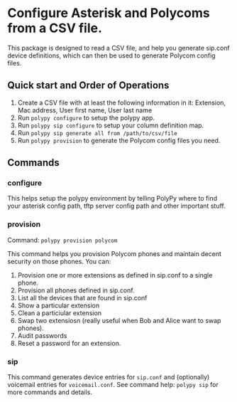 # Configure Asterisk and Polycoms from a CSV file.


This package is designed to read a CSV file, and help you generate sip.conf device definitions, which can then be used to generate Polycom config files.
## Quick start and Order of Operations

1. Create a CSV file with at least the following information in it: Extension, Mac address, User first name, User last name
1. Run `polypy configure` to setup the polypy app.
1. Run `polypy sip configure` to setup your column definition map.
1. Run `polypy sip generate all from /path/to/csv/file`
1. Run `polypy provision` to generate the Polycom config files you need.

## Commands

### configure

This helps setup the polypy environment by telling PolyPy where to find your asterisk config path, tftp server config path and other important stuff.

### provision

Command: `polypy provision polycom`

This command helps you provision Polycom phones and maintain decent security on those phones. You can:
1. Provision one or more extensions as defined in sip.conf to a single phone.
1. Provision all phones defined in sip.conf.
1. List all the devices that are found in sip.conf
1. Show a particular extension
1. Clean a particiular extension
1. Swap two extensiosn (really useful when Bob and Alice want to swap phones).
1. Audit passwords
1. Reset a password for an extension.

### sip

This command generates device entries for `sip.conf` and (optionally) voicemail entries for `voicemail.conf`.
See command help: `polypy sip` for more commands and details.